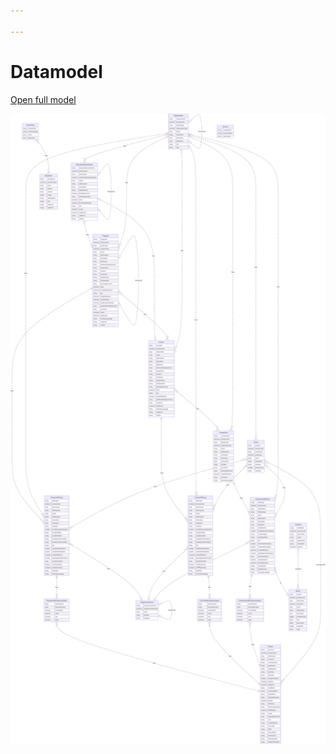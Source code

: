 ```yaml
---

---
```

# Datamodel

<a href='docs/_media/datamodel.png' target=_blank>Open full model</a>

![](../_media/datamodel.svg)

